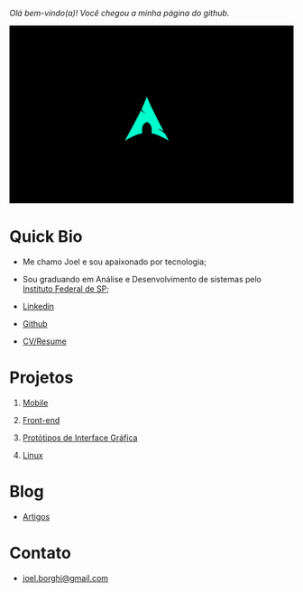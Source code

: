 
_Olá bem-vindo(a)! Você chegou a minha página do github._ 


![Image](Archlinux.png)


# Quick Bio

 - Me chamo Joel e sou apaixonado por tecnologia;
 - Sou graduando em Análise e Desenvolvimento de sistemas pelo [Instituto Federal de SP](https://bra.ifsp.edu.br);
 
 - [Linkedin](https://www.linkedin.com/in/joel-guerreiro-a35866108)
 
 - [Github](https://github.com/Joelfo123)
 
 - [CV/Resume](https://docs.google.com/document/d/1pTw8HEwxT3avo0taDlutpqDHt7vlrigVOrRjL81HXpU/edit?usp=sharing)
 

# Projetos

1. [Mobile](url)

2. [Front-end](url)

3. [Protótipos de Interface Gráfica](url)

4. [Linux](url)


# Blog

- [Artigos](https://techrookie1987.blogspot.com)


# Contato

- joel.borghi@gmail.com

